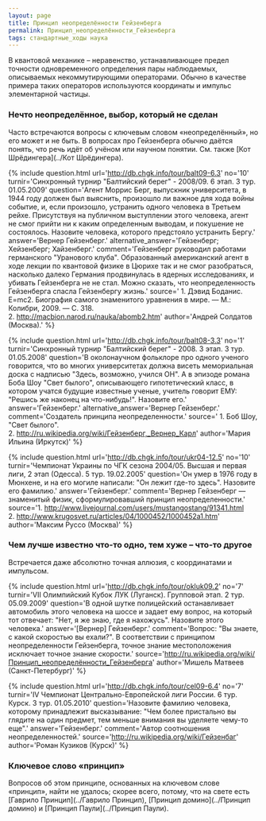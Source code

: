 ```yaml
---
layout: page
title: Принцип неопределённости Гейзенберга
permalink: Принцип_неопределённости_Гейзенберга
tags: стандартные_ходы наука
---
```

В квантовой механике &ndash; неравенство, устанавливающее предел точности одновременного определения пары наблюдаемых, описываемых некоммутирующими операторами. Обычно в качестве примера таких операторов используются координаты и импульс элементарной частицы.

### Нечто неопределённое, выбор, который не сделан 

Часто встречаются вопросы с ключевым словом &laquo;неопределённый&raquo;, но его может и не быть. В вопросах про Гейзенберга обычно даётся понять, что речь идёт об учёном или научном понятии. См. также [Кот Шрёдингера](../Кот Шрёдингера).

{% include question.html
url='http://db.chgk.info/tour/balt09-6.3'
no='10'
turnir='Синхронный турнир "Балтийский берег" - 2008/09. 6 этап. 3 тур. 01.05.2009'
question='Агент Моррис Берг, выпускник университета, в 1944 году должен был выяснить, произошло ли важное для хода войны событие, и, если произошло, устранить одного человека в Третьем рейхе. Присутствуя на публичном выступлении этого человека, агент не смог прийти ни к каким определенным выводам, и покушение не состоялось. Назовите человека, которого предстояло устранить Бергу.'
answer='Вернер Гейзенберг.'
alternative_answer='Гейзенберг; Хейзенберг; Хайзенберг.'
comment='Гейзенберг руководил работами германского "Уранового клуба". Образованный американский агент в ходе лекции по квантовой физике в Цюрихе так и не смог разобраться, насколько далеко Германия продвинулась в ядерных исследованиях, и убивать Гейзенберга не не стал. Можно сказать, что неопределенность Гейзенберга спасла Гейзенбергу жизнь.'
source=' 1. Дэвид Боданис. E=mc2. Биография самого знаменитого уравнения в мире. — М.: Колибри, 2009. — С. 318. 
<br>    2. http://macbion.narod.ru/nauka/abomb2.htm'
author='Андрей Солдатов (Москва).'
 %}

{% include question.html
url='http://db.chgk.info/tour/balt08-3.3'
no='1'
turnir='Синхронный турнир "Балтийский берег" - 2008. 3 этап. 3 тур. 01.05.2008'
question='В околонаучном фольклоре про одного ученого говорится, что во многих университетах должна висеть мемориальная доска с надписью "Здесь, возможно, учился ОН". А в эпизоде романа Боба Шоу "Свет былого", описывающего гипотетический класс, в котором учатся будущие известные ученые, учитель говорит ЕМУ: "Решись же наконец на что-нибудь!". Назовите его.'
answer='Гейзенберг.'
alternative_answer='Вернер Гейзенберг.'
comment='Создатель принципа неопределенности.'
source=' 1. Боб Шоу, "Свет былого". 
<br>    2. http://ru.wikipedia.org/wiki/Гейзенберг,_Вернер_Карл'
author='Мария Ильина (Иркутск)'
 %}

{% include question.html
url='http://db.chgk.info/tour/ukr04-12.5'
no='10'
turnir='Чемпионат Украины по ЧГК сезона 2004/05. Высшая и первая лиги, 2 этап (Одесса). 5 тур. 19.02.2005'
question='Он умер в 1976 году в Мюнхене, и на его могиле написали: "Он лежит где-то здесь". Назовите его фамилию.'
answer='Гейзенберг.'
comment='Вернер Гейзенберг — знаменитый физик, сформулировавший принцип неопределенности.'
source='1. http://www.livejournal.com/users/mustangostang/91341.html 
<br>    2. http://www.krugosvet.ru/articles/04/1000452/1000452a1.htm'
author='Максим Руссо (Москва)'
 %}

### Чем лучше известно что-то одно, тем хуже &ndash; что-то другое 

Встречается даже абсолютно точная аллюзия, с координатами и импульсом.

{% include question.html
url='http://db.chgk.info/tour/okluk09.2'
no='7'
turnir='VII Олимпийский Кубок ЛУК (Луганск). Групповой этап. 2 тур. 05.09.2009'
question='В одной шутке полицейский останавливает автомобиль этого человека на шоссе и задает ему вопрос, на который тот отвечает: "Нет, я же знаю, где я нахожусь". Назовите этого человека.'
answer='[Вернер] Гейзенберг.'
comment='Вопрос: "Вы знаете, с какой скоростью вы ехали?". В соответствии с принципом неопределенности Гейзенберга, точное знание местоположения исключает точное знание скорости.'
source='http://ru.wikipedia.org/wiki/Принцип_неопределённости_Гейзенберга'
author='Мишель Матвеев (Санкт-Петербург)'
 %}

{% include question.html
url='http://db.chgk.info/tour/cel09-6.4'
no='7'
turnir='IV Чемпионат Центрально-Европейской лиги России. 6 тур. Курск. 3 тур. 01.05.2010'
question='Назовите фамилию человека, которому принадлежит высказывание: "Чем более пристально вы глядите на один предмет, тем меньше внимания вы уделяете чему-то еще".'
answer='Гейзенберг.'
comment='Автор соотношения неопределенностей.'
source='http://ru.wikipedia.org/wiki/Гейзенбаг'
author='Роман Кузиков (Курск)'
 %}

### Ключевое слово &laquo;принцип&raquo; 

Вопросов об этом принципе, основанных на ключевом слове &laquo;принцип&raquo;, найти не удалось; скорее всего, потому, что на свете есть [Гаврило Принцип](../Гаврило Принцип), [Принцип домино](../Принцип домино) и [Принцип Паули](../Принцип Паули).

 